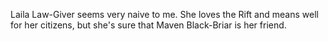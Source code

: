Laila Law-Giver seems very naive to me. She loves the Rift and means well for her citizens, but she's sure that Maven Black-Briar is her friend.
